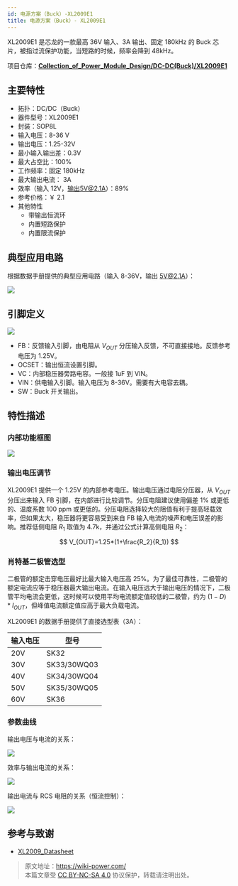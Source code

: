 ```yaml
---
id: 电源方案（Buck）-XL2009E1
title: 电源方案（Buck）- XL2009E1
---
```


XL2009E1 是芯龙的一款最高 36V 输入、3A 输出、固定 180kHz 的 Buck 芯片，被指过流保护功能，当短路的时候，频率会降到 48kHz。

项目仓库：[**Collection_of_Power_Module_Design/DC-DC(Buck)/XL2009E1**](https://github.com/linyuxuanlin/Collection_of_Power_Module_Design/tree/main/DC-DC(Buck)/XL2009E1)

## 主要特性

- 拓扑：DC/DC（Buck）
- 器件型号：XL2009E1
- 封装：SOP8L
- 输入电压：8-36 V
- 输出电压：1.25-32V
- 最小输入输出差：0.3V
- 最大占空比：100%
- 工作频率：固定 180kHz
- 最大输出电流： 3A
- 效率（输入 12V，输出5V@2.1A）：89%
- 参考价格：￥ 2.1
- 其他特性
  - 带输出恒流环
  - 内置短路保护
  - 内置限流保护

## 典型应用电路

根据数据手册提供的典型应用电路（输入 8-36V，输出 5V@2.1A）：

![](https://wiki-media-1253965369.cos.ap-guangzhou.myqcloud.com/img/20220407103157.png)

## 引脚定义

![](https://wiki-media-1253965369.cos.ap-guangzhou.myqcloud.com/img/20220407065806.png)

- FB：反馈输入引脚，由电阻从 $V_{OUT}$ 分压输入反馈，不可直接接地。反馈参考电压为 1.25V。
- OCSET：输出恒流设置引脚。
- VC：内部稳压器旁路电容。一般接 1uF 到 VIN。
- VIN：供电输入引脚。输入电压为 8-36V。需要有大电容去耦。
- SW：Buck 开关输出。

## 特性描述

### 内部功能框图

![](https://wiki-media-1253965369.cos.ap-guangzhou.myqcloud.com/img/20220407070413.png)

### 输出电压调节

XL2009E1 提供一个 1.25V 的内部参考电压。输出电压通过电阻分压器，从 $V_{OUT}$ 分压出来输入 FB 引脚，在内部进行比较调节。分压电阻建议使用偏差 1% 或更低的、温度系数 100 ppm 或更低的。分压电阻选择较大的阻值有利于提高轻载效率，但如果太大，稳压器将更容易受到来自 FB 输入电流的噪声和电压误差的影响。推荐低侧电阻 $R_1$ 取值为 4.7k，并通过公式计算高侧电阻 $R_2$：

$$
V_{OUT}=1.25*(1+\frac{R_2}{R_1})
$$

### 肖特基二极管选型

二极管的额定击穿电压最好比最大输入电压高 25%。为了最佳可靠性，二极管的额定电流应等于稳压器最大输出电流。在输入电压远大于输出电压的情况下，二极管平均电流会更低，这时候可以使用平均电流额定值较低的二极管，约为 $(1-D) * I_{OUT}$，但峰值电流额定值应高于最大负载电流。

XL2009E1 的数据手册提供了直接选型表（3A）：

| 输入电压 | 型号        |
| -------- | ----------- |
| 20V      | SK32        |
| 30V      | SK33/30WQ03 |
| 40V      | SK34/30WQ04 |
| 50V      | SK35/30WQ05 |
| 60V      | SK36        |

### 参数曲线

输出电压与电流的关系：

![](https://wiki-media-1253965369.cos.ap-guangzhou.myqcloud.com/img/20220407100229.png)

效率与输出电流的关系：

![](https://wiki-media-1253965369.cos.ap-guangzhou.myqcloud.com/img/20220407103033.png)

输出电流与 RCS 电阻的关系（恒流控制）：

![](https://wiki-media-1253965369.cos.ap-guangzhou.myqcloud.com/img/20220407102905.png)

## 参考与致谢

- [XL2009_Datasheet](https://datasheet.lcsc.com/lcsc/1806111754_XLSEMI-XL2009E1_C73335.pdf)

> 原文地址：<https://wiki-power.com/>  
> 本篇文章受 [CC BY-NC-SA 4.0](https://creativecommons.org/licenses/by/4.0/deed.zh) 协议保护，转载请注明出处。
